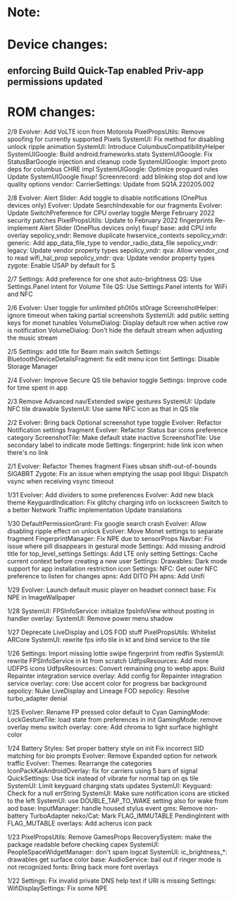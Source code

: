 Note:
==============================

Device changes:
==============================
enforcing Build
Quick-Tap enabled
Priv-app permissions updated
------------------------------

ROM changes:
==============================
2/9
Evolver: Add VoLTE icon from Motorola
PixelPropsUtils: Remove spoofing for currently supported Pixels
SystemUI: Fix method for disabling unlock ripple animation
SystemUI: Introduce ColumbusCompatibilityHelper
SystemUIGoogle: Build android.frameworks.stats
SystemUIGoogle: Fix StatusBarGoogle injection and cleanup code
SystemUIGoogle: Import proto deps for columbus CHRE impl
SystemUIGoogle: Optimize proguard rules
Update SystemUIGoogle
fixup! Screenrecord: add blinking stop dot and low quality options
vendor: CarrierSettings: Update from SQ1A.220205.002

2/8
Evolver: Alert Slider: Add toggle to disable notifications (OnePlus devices only)
Evolver: Update SearchIndexable for our fragments
Evolver: Update SwitchPreference for CPU overlay toggle
Merge February 2022 security patches
PixelPropsUtils: Update to February 2022 fingerprints
Re-implement Alert Slider (OnePlus devices only)
fixup! base: add CPU info overlay
sepolicy_vndr: Remove duplicate hwservice_contexts
sepolicy_vndr: generic: Add app_data_file_type to vendor_radio_data_file
sepolicy_vndr: legacy: Update vendor property types
sepolicy_vndr: qva: Allow vendor_cnd to read wifi_hal_prop
sepolicy_vndr: qva: Update vendor property types
zygote: Enable USAP by default for S

2/7
Settings: Add preference for one shot auto-brightness
QS: Use Settings.Panel intent for Volume Tile
QS: Use Settings.Panel intents for WiFi and NFC

2/6
Evolver: User toggle for unlimited ph0t0s st0rage
ScreenshotHelper: ignore timeout when taking partial screenshots
SystemUI: add public setting keys for monet tunables
VolumeDialog: Display default row when active row is notification
VolumeDialog: Don't hide the default stream when adjusting the music stream

2/5
Settings: add title for Beam main switch
Settings: BluetoothDeviceDetailsFragment: fix edit menu icon tint
Settings: Disable Storage Manager

2/4
Evolver: Improve Secure QS tile behavior toggle
Settings: Improve code for time spent in app

2/3
Remove Advanced nav/Extended swipe gestures
SystemUI: Update NFC tile drawable
SystemUI: Use same NFC icon as that in QS tile

2/2
Evolver: Bring back Optional screenshot type toggle
Evolver: Refactor Notification settings fragment
Evolver: Refactor Status bar icons preference category
ScreenshotTile: Make default state inactive
ScreenshotTile: Use secondary label to indicate mode
Settings: fingerprint: hide link icon when there's no link

2/1
Evolver: Refactor Themes fragment
Fixes ubsan shift-out-of-bounds SIGABRT
Zygote: Fix an issue when emptying the usap pool
libgui: Dispatch vsync when receiving vsync timeout

1/31
Evolver: Add dividers to some preferences
Evolver: Add new black theme
KeyguardIndication: Fix glitchy charging info on lockscreen
Switch to a better Network Traffic implementation
Update translations

1/30
DefaultPermissionGrant: Fix google search crash
Evolver: Allow disabling ripple effect on unlock
Evolver: Move Monet settings to separate fragment
FingerprintManager: Fix NPE due to sensorProps
Navbar: Fix issue where pill disappears in gestural mode
Settings: Add missing android title for top_level_settings
Settings: Add LTE only setting
Settings: Cache current context before creating a new user
Settings: Drawables: Dark mode support for app installation restriction icon
Settings: NFC: Get outer NFC preference to listen for changes
apns: Add DITO PH
apns: Add Unifi

1/29
Evolver: Launch default music player on headset connect
base: Fix NPE in ImageWallpaper

1/28
SystemUI: FPSInfoService: initialize fpsInfoView without posting in handler
overlay: SystemUI: Remove power menu shadow

1/27
Deprecate LiveDisplay and LOS FOD stuff
PixelPropsUtils: Whitelist ARCore
SystemUI: rewrite fps info tile in kt and bind service to the tile

1/26
Settings: Import missing lottie swipe fingerprint from redfin
SystemUI: rewrite FPSInfoService in kt from scratch
UdfpsResources: Add more UDFPS icons
UdfpsResources: Convert remaining png to webp
apps: Build Repainter integration service
overlay: Add config for Repainter integration service
overlay: core: Use accent color for progress bar background
sepolicy: Nuke LiveDisplay and Lineage FOD
sepolicy: Resolve turbo_adapter denial

1/25
Evolver: Rename FP pressed color default to Cyan
GamingMode: LockGestureTile: load state from preferences in init
GamingMode: remove overlay menu switch
overlay: core: Add chroma to light surface highlight color

1/24
Battery Styles: Set proper battery style on init
Fix incorrect SID matching for bio prompts
Evolver: Remove Expanded option for network traffic
Evolver: Themes: Rearrange the categories
IconPackKaiAndroidOverlay: fix for carriers using 5 bars of signal
QuickSettings: Use tick instead of vibrate for normal tap on qs tile
SystemUI: Limit keyguard charging stats updates
SystemUI: Keyguard: Check for a null errString
SystemUI: Make sure notification icons are sticked to the left
SystemUI: use DOUBLE_TAP_TO_WAKE setting also for wake from aod
base: InputManager: handle housed stylus event
gms: Remove non-battery TurboAdapter
neko/Cat: Mark FLAG_IMMUTABLE PendingIntent with FLAG_MUTABLE
overlays: Add acherus icon pack

1/23
PixelPropsUtils: Remove GamesProps
RecoverySystem: make the package readable before checking capex
SystemUI: PeopleSpaceWidgetManager: don't spam logcat
SystemUI: ic_brightness_*: drawables get surface color
base: AudioService: bail out if ringer mode is not recognized
fonts: Bring back more font overlays

1/22
Settings: Fix invalid private DNS help text if URI is missing
Settings: WifiDisplaySettings: Fix some NPE
